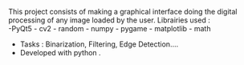 
This project consists of making a graphical interface doing the digital processing of any image loaded by the user.
Librairies used :  
           -PyQt5 
           - cv2 
           - random 
           - numpy 
           - pygame 
           - matplotlib 
           - math
* Tasks : Binarization, Filtering, Edge Detection....
* Developed with python .

